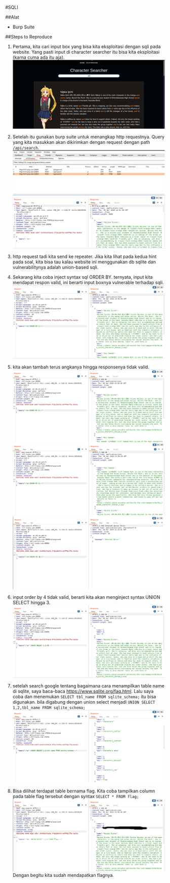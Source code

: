 #SQLI

##Alat
* Burp Suite

##Steps to Reproduce
1. Pertama, kita cari input box yang bisa kita eksploitasi dengan sqli pada website. Yang pasti input di character searcher itu bisa kita eksploitasi (karna cuma ada itu aja).
![sqli1](sqli1.png)

2. Setelah itu gunakan burp suite untuk menangkap http requestnya. Query yang kita masukkan akan dikirimkan dengan request dengan path `/api/search`.
![sqli2](sqli2.png)

3. http request tadi kita send ke repeater. 
Jika kita lihat pada kedua hint pada soal, kita bisa tau kalau website ini menggunakan db sqlite dan vulnerabilitynya adalah union-based sqli.

4. Sekarang kita coba inject syntax sql ORDER BY.
ternyata, input kita mendapat respon valid, ini berarti input boxnya vulnerable terhadap sqli.
![sqli4](sqli4.png)

5. kita akan tambah terus angkanya hingga responsenya tidak valid.
![sqli5-1](sqli5-1.png)
![sqli5-2](sqli5-2.png)
![sqli5-3](sqli5-3.png)

6. input order by 4 tidak valid, berarti kita akan menginject syntax UNION SELECT hingga 3.
![sqli6](sqli6.png)

7. setelah search google tentang bagaimana cara menampilkan table name di sqlite, saya baca-baca https://www.sqlite.org/faq.html. 
Lalu saya coba dan menemukan `SELECT tbl_name FROM sqlite_schema;` itu bisa digunakan. bila digabung dengan union select menjadi `UNION SELECT 1,2,tbl_name FROM sqlite_schema;`
![sqli7](sqli7.png)

8. Bisa dilihat terdapat table bernama flag. Kita coba tampilkan column pada table flag tersebut dengan syntax `SELECT * FROM flag;`
![sqli8](sqli8.png)
Dengan begitu kita sudah mendapatkan flagnya.
